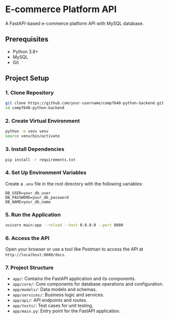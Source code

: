# E-commerce Platform API

A FastAPI-based e-commerce platform API with MySQL database.

## Prerequisites

- Python 3.8+
- MySQL
- Git

## Project Setup

### 1. Clone Repository

```bash
git clone https://github.com/your-username/comp7640-python-backend.git
cd comp7640-python-backend
```

### 2. Create Virtual Environment

```bash
python -m venv venv
source venv/bin/activate
```

### 3. Install Dependencies

```bash
pip install -r requirements.txt
```

### 4. Set Up Environment Variables

Create a `.env` file in the root directory with the following variables:

```
DB_USER=your_db_user
DB_PASSWORD=your_db_password
DB_NAME=your_db_name
```

### 5. Run the Application

```bash
uvicorn main:app --reload --host 0.0.0.0 --port 8000
```

### 6. Access the API

Open your browser or use a tool like Postman to access the API at `http://localhost:8000/docs`.

### 7. Project Structure

- `app/`: Contains the FastAPI application and its components.
- `app/core/`: Core components for database operations and configuration.
- `app/models/`: Data models and schemas.
- `app/services/`: Business logic and services.
- `app/api/`: API endpoints and routes.
- `app/tests/`: Test cases for unit testing.
- `app/main.py`: Entry point for the FastAPI application.
